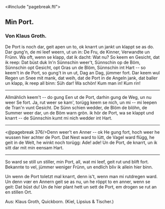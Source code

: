 <div class="hidden">
<#include "pagebreak.ftl">
</div>
<h2>Min Port.</h2>

<h3>Von Klaus Groth.</h3>

De Port is noch dar, geit apen un to,
ok knarrt un jankt un klappt se as do.
Dar gung'n, de mi leef weern, ut un in:
De Fru, de Kinner, Verwandte un Frünn.
Wa oft, wenn se klapp, dat ik dacht: Wat nu?
So keem en Gesicht, dat ik reep: Dat büst duk
In'n Sünnschin weer't, Sünnschin op de Böm,
Sünnschin opt Gesicht, opt Gras un de Blöm,
Sünnschin int Hart -- so keem't in de Port,
so gung't in un ut, Dag an Dag, jümmer fort.
Dar keem wul Regen un Snee mit mank,
dat weih, dat de Port in de Angeln jank,
dat baller un klapp, ik reep all binn:
Süh dar! Wa schön! Kum man in! Kum rin!

<hr/>

Allmählich keem't -- do gung Een ut de Port,
darhin gung de Weg, un nu weer Se fort.
Ja, rut weer se kam', torügg keem se nich,
un mi -- mi leepen de Tran'n vunt Gesicht.
De Sünn schien wedder, de Blöm de blöhn,
de Summer weer dar, un de Böm warn grön.
ik hör de Port, wa se klappt und knarrt --
de Sünnschin kumt mi nich wedder int Hart.

<hr/>
 
\<@pagebreak 376/>Denn weer't en Anner -- ok He gung fort,
hoch weer he wussen hier achter de Port.
Dat Nest ward to lütt, de Vagel ward flügg,
he geit in de Welt, he winkt noch torügg:
Ade! ade!
Un de Port, de knarrt,
un ik sitt dar mit min eensam Hart.

<hr/>

So ward se still un stiller, min Port,
all, wat mi leef, geit rut und blift fort.
Bekannte to vel, jümmer weniger Frünn,
un endlich bliv ik allein hier binn.

Un wenn de Port toletzt mal knarrt,
denn is't, wenn man mi rutdregen ward.
Un denn vœr en Annern geit se as nu,
un he röppt to en anner, wenn se geit: Dat büst du!
Un de hier plant hett un sett de Port,
em drogen se rut an en stillen Ort.

<div class="source">Aus: Klaus Groth, Quickborn. (Kiel, Lipsius &amp; Tischer.)</div>


